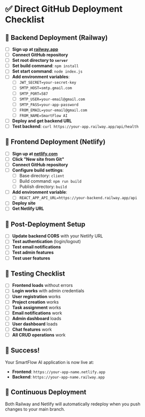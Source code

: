 # ✅ Direct GitHub Deployment Checklist

## 🚂 Backend Deployment (Railway)

- [ ] **Sign up at [railway.app](https://railway.app)**
- [ ] **Connect GitHub repository**
- [ ] **Set root directory to `server`**
- [ ] **Set build command**: `npm install`
- [ ] **Set start command**: `node index.js`
- [ ] **Add environment variables**:
  - [ ] `JWT_SECRET=your-secret-key`
  - [ ] `SMTP_HOST=smtp.gmail.com`
  - [ ] `SMTP_PORT=587`
  - [ ] `SMTP_USER=your-email@gmail.com`
  - [ ] `SMTP_PASS=your-app-password`
  - [ ] `FROM_EMAIL=your-email@gmail.com`
  - [ ] `FROM_NAME=SmartFlow AI`
- [ ] **Deploy and get backend URL**
- [ ] **Test backend**: `curl https://your-app.railway.app/api/health`

## 🎨 Frontend Deployment (Netlify)

- [ ] **Sign up at [netlify.com](https://netlify.com)**
- [ ] **Click "New site from Git"**
- [ ] **Connect GitHub repository**
- [ ] **Configure build settings**:
  - [ ] Base directory: `client`
  - [ ] Build command: `npm run build`
  - [ ] Publish directory: `build`
- [ ] **Add environment variable**:
  - [ ] `REACT_APP_API_URL=https://your-backend.railway.app/api`
- [ ] **Deploy site**
- [ ] **Get Netlify URL**

## 🔧 Post-Deployment Setup

- [ ] **Update backend CORS** with your Netlify URL
- [ ] **Test authentication** (login/logout)
- [ ] **Test email notifications**
- [ ] **Test admin features**
- [ ] **Test user features**

## 🧪 Testing Checklist

- [ ] **Frontend loads** without errors
- [ ] **Login works** with admin credentials
- [ ] **User registration** works
- [ ] **Project creation** works
- [ ] **Task assignment** works
- [ ] **Email notifications** work
- [ ] **Admin dashboard** loads
- [ ] **User dashboard** loads
- [ ] **Chat features** work
- [ ] **All CRUD operations** work

## 🎉 Success!

Your SmartFlow AI application is now live at:
- **Frontend**: `https://your-app-name.netlify.app`
- **Backend**: `https://your-app-name.railway.app`

## 🔄 Continuous Deployment

Both Railway and Netlify will automatically redeploy when you push changes to your main branch. 
